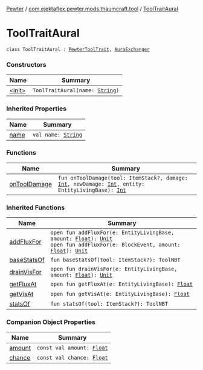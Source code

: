 [Pewter](../../index.md) / [com.ejektaflex.pewter.mods.thaumcraft.tool](../index.md) / [ToolTraitAural](./index.md)

# ToolTraitAural

`class ToolTraitAural : `[`PewterToolTrait`](../../com.ejektaflex.pewter.api.core.traits/-pewter-tool-trait/index.md)`, `[`AuraExchanger`](../../com.ejektaflex.pewter.lib.mixins/-aura-exchanger/index.md)

### Constructors

| Name | Summary |
|---|---|
| [&lt;init&gt;](-init-.md) | `ToolTraitAural(name: `[`String`](https://kotlinlang.org/api/latest/jvm/stdlib/kotlin/-string/index.html)`)` |

### Inherited Properties

| Name | Summary |
|---|---|
| [name](../../com.ejektaflex.pewter.api.core.traits/-pewter-tool-trait/name.md) | `val name: `[`String`](https://kotlinlang.org/api/latest/jvm/stdlib/kotlin/-string/index.html) |

### Functions

| Name | Summary |
|---|---|
| [onToolDamage](on-tool-damage.md) | `fun onToolDamage(tool: ItemStack?, damage: `[`Int`](https://kotlinlang.org/api/latest/jvm/stdlib/kotlin/-int/index.html)`, newDamage: `[`Int`](https://kotlinlang.org/api/latest/jvm/stdlib/kotlin/-int/index.html)`, entity: EntityLivingBase): `[`Int`](https://kotlinlang.org/api/latest/jvm/stdlib/kotlin/-int/index.html) |

### Inherited Functions

| Name | Summary |
|---|---|
| [addFluxFor](../../com.ejektaflex.pewter.lib.mixins/-aura-exchanger/add-flux-for.md) | `open fun addFluxFor(e: EntityLivingBase, amount: `[`Float`](https://kotlinlang.org/api/latest/jvm/stdlib/kotlin/-float/index.html)`): `[`Unit`](https://kotlinlang.org/api/latest/jvm/stdlib/kotlin/-unit/index.html)<br>`open fun addFluxFor(e: BlockEvent, amount: `[`Float`](https://kotlinlang.org/api/latest/jvm/stdlib/kotlin/-float/index.html)`): `[`Unit`](https://kotlinlang.org/api/latest/jvm/stdlib/kotlin/-unit/index.html) |
| [baseStatsOf](../../com.ejektaflex.pewter.api.core.traits/-pewter-tool-trait/base-stats-of.md) | `fun baseStatsOf(tool: ItemStack?): ToolNBT` |
| [drainVisFor](../../com.ejektaflex.pewter.lib.mixins/-aura-exchanger/drain-vis-for.md) | `open fun drainVisFor(e: EntityLivingBase, amount: `[`Float`](https://kotlinlang.org/api/latest/jvm/stdlib/kotlin/-float/index.html)`): `[`Unit`](https://kotlinlang.org/api/latest/jvm/stdlib/kotlin/-unit/index.html) |
| [getFluxAt](../../com.ejektaflex.pewter.lib.mixins/-aura-exchanger/get-flux-at.md) | `open fun getFluxAt(e: EntityLivingBase): `[`Float`](https://kotlinlang.org/api/latest/jvm/stdlib/kotlin/-float/index.html) |
| [getVisAt](../../com.ejektaflex.pewter.lib.mixins/-aura-exchanger/get-vis-at.md) | `open fun getVisAt(e: EntityLivingBase): `[`Float`](https://kotlinlang.org/api/latest/jvm/stdlib/kotlin/-float/index.html) |
| [statsOf](../../com.ejektaflex.pewter.api.core.traits/-pewter-tool-trait/stats-of.md) | `fun statsOf(tool: ItemStack?): ToolNBT` |

### Companion Object Properties

| Name | Summary |
|---|---|
| [amount](amount.md) | `const val amount: `[`Float`](https://kotlinlang.org/api/latest/jvm/stdlib/kotlin/-float/index.html) |
| [chance](chance.md) | `const val chance: `[`Float`](https://kotlinlang.org/api/latest/jvm/stdlib/kotlin/-float/index.html) |
